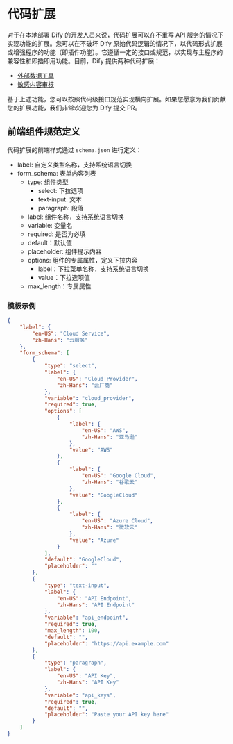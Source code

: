 # 代码扩展

对于在本地部署 Dify 的开发人员来说，代码扩展可以在不重写 API 服务的情况下实现功能的扩展。您可以在不破坏 Dify 原始代码逻辑的情况下，以代码形式扩展或增强程序的功能（即插件功能）。它遵循一定的接口或规范，以实现与主程序的兼容性和即插即用功能。目前，Dify 提供两种代码扩展：

* [外部数据工具](external-data-tool "mention")
* [敏感内容审核](moderation "mention")

基于上述功能，您可以按照代码级接口规范实现横向扩展。如果您愿意为我们贡献您的扩展功能，我们非常欢迎您为 Dify 提交 PR。

## 前端组件规范定义

代码扩展的前端样式通过 `schema.json` 进行定义：

* label: 自定义类型名称，支持系统语言切换
* form_schema: 表单内容列表
  * type: 组件类型
    * select: 下拉选项
    * text-input: 文本
    * paragraph: 段落
  * label: 组件名称，支持系统语言切换
  * variable: 变量名
  * required: 是否为必填
  * default：默认值
  * placeholder: 组件提示内容
  * options: 组件的专属属性，定义下拉内容
    * label：下拉菜单名称，支持系统语言切换
    * value：下拉选项值
  * max_length：专属属性

### 模板示例

```json
{
    "label": {
        "en-US": "Cloud Service",
        "zh-Hans": "云服务"
    },
    "form_schema": [
        {
            "type": "select",
            "label": {
                "en-US": "Cloud Provider",
                "zh-Hans": "云厂商"
            },
            "variable": "cloud_provider",
            "required": true,
            "options": [
                {
                    "label": {
                        "en-US": "AWS",
                        "zh-Hans": "亚马逊"
                    },
                    "value": "AWS"
                },
                {
                    "label": {
                        "en-US": "Google Cloud",
                        "zh-Hans": "谷歌云"
                    },
                    "value": "GoogleCloud"
                },
                {
                    "label": {
                        "en-US": "Azure Cloud",
                        "zh-Hans": "微软云"
                    },
                    "value": "Azure"
                }
            ],
            "default": "GoogleCloud",
            "placeholder": ""
        },
        {
            "type": "text-input",
            "label": {
                "en-US": "API Endpoint",
                "zh-Hans": "API Endpoint"
            },
            "variable": "api_endpoint",
            "required": true,
            "max_length": 100,
            "default": "",
            "placeholder": "https://api.example.com"
        },
        {
            "type": "paragraph",
            "label": {
                "en-US": "API Key",
                "zh-Hans": "API Key"
            },
            "variable": "api_keys",
            "required": true,
            "default": "",
            "placeholder": "Paste your API key here"
        }
    ]
}
```